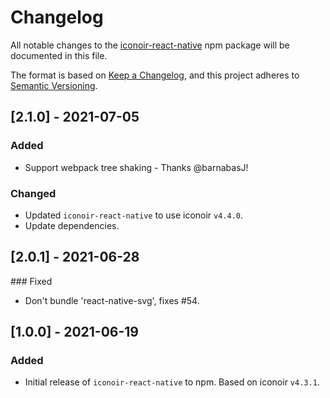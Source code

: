 # Changelog
All notable changes to the [iconoir-react-native](https://www.npmjs.com/package/iconoir-react-native)
npm package will be documented in this file.

The format is based on [Keep a Changelog](https://keepachangelog.com/en/1.0.0/),
and this project adheres to [Semantic Versioning](https://semver.org/spec/v2.0.0.html).

## [2.1.0] - 2021-07-05
### Added
- Support webpack tree shaking - Thanks @barnabasJ!

### Changed
- Updated `iconoir-react-native` to use iconoir `v4.4.0`.
- Update dependencies.

## [2.0.1] - 2021-06-28
### Fixed
- Don't bundle 'react-native-svg', fixes #54.

## [1.0.0] - 2021-06-19
### Added
- Initial release of `iconoir-react-native` to npm. Based on iconoir `v4.3.1`.
